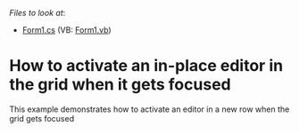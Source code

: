 <!-- default file list -->
*Files to look at*:

* [Form1.cs](./CS/Form1.cs) (VB: [Form1.vb](./VB/Form1.vb))
<!-- default file list end -->
# How to activate an in-place editor in the grid when it gets focused


<p>This example demonstrates how to activate an editor in a new row when the grid gets focused</p>

<br/>


